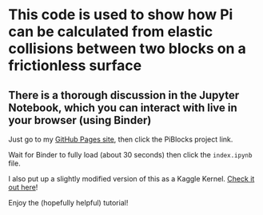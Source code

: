 # This code is used to show how Pi can be calculated from elastic collisions between two blocks on a frictionless surface

## There is a thorough discussion in the Jupyter Notebook, which you can interact with live in your browser (using Binder)

Just go to my [GitHub Pages site](https://asa55.github.io), then click the PiBlocks project link.

Wait for Binder to fully load (about 30 seconds) then click the `index.ipynb` file.

I also put up a slightly modified version of this as a Kaggle Kernel. [Check it out here](https://www.kaggle.com/alexboxer4/calculate-pi-from-elastic-collisions#538654)!

Enjoy the (hopefully helpful) tutorial!
